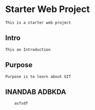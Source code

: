 # Starter Web Project
	This is a starter web project
## Intro
	This an Introduction
## Purpose
	Purpose is to learn about GIT
## INANDAB ADBKDA
		asfsdf
